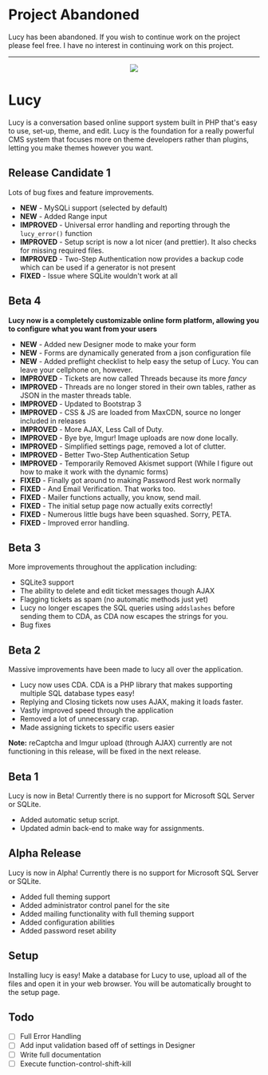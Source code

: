 # Project Abandoned

Lucy has been abandoned.  If you wish to continue work on the project please feel free.  I have no interest in continuing work on this project.

---

<p align="center">
  <img src="https://raw.github.com/ecnepsnai/Lucy/master/lucy-themes/default/preview.jpg"/>
</p>


# Lucy

Lucy is a conversation based online support system built in PHP that's easy to use, set-up, theme, and edit.  Lucy is the foundation for a really powerful CMS system that focuses more on theme developers rather than plugins, letting you make themes however you want.

## Release Candidate 1

Lots of bug fixes and feature improvements.

- **NEW** - MySQLi support (selected by default)
- **NEW** - Added Range input
- **IMPROVED** - Universal error handling and reporting through the `lucy_error()` function
- **IMPROVED** - Setup script is now a lot nicer (and prettier).  It also checks for missing required files.
- **IMPROVED** - Two-Step Authentication now provides a backup code which can be used if a generator is not present
- **FIXED** - Issue where SQLite wouldn't work at all

## Beta 4

**Lucy now is a completely customizable online form platform, allowing you to configure what you want from your users**

- **NEW** - Added new Designer mode to make your form
- **NEW** - Forms are dynamically generated from a json configuration file
- **NEW** - Added preflight checklist to help easy the setup of Lucy.  You can leave your cellphone on, however.
- **IMPROVED** - Tickets are now called Threads because its more *fancy*
- **IMPROVED** - Threads are no longer stored in their own tables, rather as JSON in the master threads table.
- **IMPROVED** - Updated to Bootstrap 3
- **IMPROVED** - CSS & JS are loaded from MaxCDN, source no longer included in releases
- **IMPROVED** - More AJAX, Less Call of Duty.
- **IMPROVED** - Bye bye, Imgur!  Image uploads are now done locally.
- **IMPROVED** - Simplified settings page, removed a lot of clutter.
- **IMPROVED** - Better Two-Step Authentication Setup
- **IMPROVED** - Temporarily Removed Akismet support (While I figure out how to make it work with the dynamic forms)
- **FIXED** - Finally got around to making Password Rest work normally
- **FIXED** - And Email Verification.  That works too.
- **FIXED** - Mailer functions actually, you know, send mail.
- **FIXED** - The initial setup page now actually exits correctly!
- **FIXED** - Numerous little bugs have been squashed.  Sorry, PETA.
- **FIXED** - Improved error handling.

## Beta 3

More improvements throughout the application including:

- SQLite3 support
- The ability to delete and edit ticket messages though AJAX
- Flagging tickets as spam (no automatic methods just yet)
- Lucy no longer escapes the SQL queries using `addslashes` before sending them to CDA, as CDA now escapes the strings for you.
- Bug fixes

## Beta 2

Massive improvements have been made to lucy all over the application.

- Lucy now uses CDA.  CDA is a PHP library that makes supporting multiple SQL database types easy!
- Replying and Closing tickets now uses AJAX, making it loads faster.
- Vastly improved speed through the application
- Removed a lot of unnecessary crap.
- Made assigning tickets to specific users easier

**Note:** reCaptcha and Imgur upload (through AJAX) currently are not functioning in this release, will be fixed in the next release.

## Beta 1

Lucy is now in Beta!  Currently there is no support for Microsoft SQL Server or SQLite.

- Added automatic setup script.
- Updated admin back-end to make way for assignments.

## Alpha Release

Lucy is now in Alpha!  Currently there is no support for Microsoft SQL Server or SQLite.

- Added full theming support
- Added administrator control panel for the site
- Added mailing functionality with full theming support
- Added configuration abilities
- Added password reset ability

## Setup

Installing lucy is easy! Make a database for Lucy to use, upload all of the files and open it in your web browser.  You will be automatically brought to the setup page.

## Todo

- [ ] Full Error Handling
- [ ] Add input validation based off of settings in Designer
- [ ] Write full documentation
- [ ] Execute function-control-shift-kill
